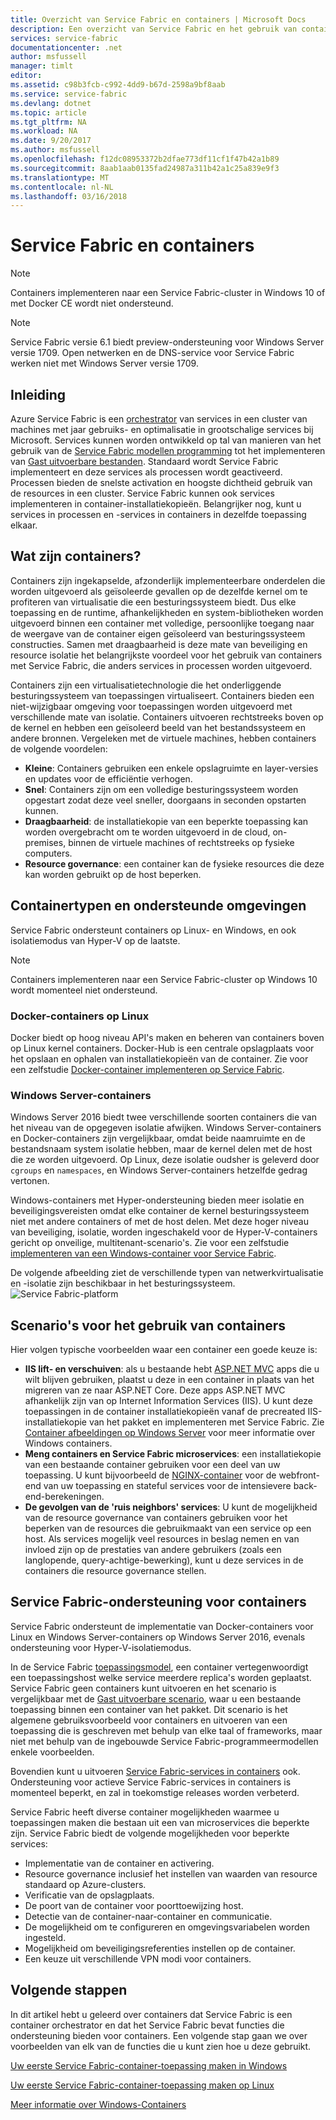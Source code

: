 ```yaml
---
title: Overzicht van Service Fabric en containers | Microsoft Docs
description: Een overzicht van Service Fabric en het gebruik van containers microservice toepassingen implementeren. In dit artikel biedt een overzicht van hoe de containers kunnen worden gebruikt en de beschikbare functies in Service Fabric.
services: service-fabric
documentationcenter: .net
author: msfussell
manager: timlt
editor: 
ms.assetid: c98b3fcb-c992-4dd9-b67d-2598a9bf8aab
ms.service: service-fabric
ms.devlang: dotnet
ms.topic: article
ms.tgt_pltfrm: NA
ms.workload: NA
ms.date: 9/20/2017
ms.author: msfussell
ms.openlocfilehash: f12dc08953372b2dfae773df11cf1f47b42a1b89
ms.sourcegitcommit: 8aab1aab0135fad24987a311b42a1c25a839e9f3
ms.translationtype: MT
ms.contentlocale: nl-NL
ms.lasthandoff: 03/16/2018
---
```

# <a name="service-fabric-and-containers"></a>Service Fabric en containers
> [!NOTE]
> Containers implementeren naar een Service Fabric-cluster in Windows 10 of met Docker CE wordt niet ondersteund. 
>   

> [!NOTE]
> Service Fabric versie 6.1 biedt preview-ondersteuning voor Windows Server versie 1709. Open netwerken en de DNS-service voor Service Fabric werken niet met Windows Server versie 1709. 
> 

## <a name="introduction"></a>Inleiding
Azure Service Fabric is een [orchestrator](service-fabric-cluster-resource-manager-introduction.md) van services in een cluster van machines met jaar gebruiks- en optimalisatie in grootschalige services bij Microsoft. Services kunnen worden ontwikkeld op tal van manieren van het gebruik van de [Service Fabric modellen programming](service-fabric-choose-framework.md) tot het implementeren van [Gast uitvoerbare bestanden](service-fabric-guest-executables-introduction.md). Standaard wordt Service Fabric implementeert en deze services als processen wordt geactiveerd. Processen bieden de snelste activation en hoogste dichtheid gebruik van de resources in een cluster. Service Fabric kunnen ook services implementeren in container-installatiekopieën. Belangrijker nog, kunt u services in processen en -services in containers in dezelfde toepassing elkaar.   

## <a name="what-are-containers"></a>Wat zijn containers?
Containers zijn ingekapselde, afzonderlijk implementeerbare onderdelen die worden uitgevoerd als geïsoleerde gevallen op de dezelfde kernel om te profiteren van virtualisatie die een besturingssysteem biedt. Dus elke toepassing en de runtime, afhankelijkheden en system-bibliotheken worden uitgevoerd binnen een container met volledige, persoonlijke toegang naar de weergave van de container eigen geïsoleerd van besturingssysteem constructies. Samen met draagbaarheid is deze mate van beveiliging en resource isolatie het belangrijkste voordeel voor het gebruik van containers met Service Fabric, die anders services in processen worden uitgevoerd.

Containers zijn een virtualisatietechnologie die het onderliggende besturingssysteem van toepassingen virtualiseert. Containers bieden een niet-wijzigbaar omgeving voor toepassingen worden uitgevoerd met verschillende mate van isolatie. Containers uitvoeren rechtstreeks boven op de kernel en hebben een geïsoleerd beeld van het bestandssysteem en andere bronnen. Vergeleken met de virtuele machines, hebben containers de volgende voordelen:

* **Kleine**: Containers gebruiken een enkele opslagruimte en layer-versies en updates voor de efficiëntie verhogen.
* **Snel**: Containers zijn om een volledige besturingssysteem worden opgestart zodat deze veel sneller, doorgaans in seconden opstarten kunnen.
* **Draagbaarheid**: de installatiekopie van een beperkte toepassing kan worden overgebracht om te worden uitgevoerd in de cloud, on-premises, binnen de virtuele machines of rechtstreeks op fysieke computers.
* **Resource governance**: een container kan de fysieke resources die deze kan worden gebruikt op de host beperken.

## <a name="container-types-and-supported-environments"></a>Containertypen en ondersteunde omgevingen
Service Fabric ondersteunt containers op Linux- en Windows, en ook isolatiemodus van Hyper-V op de laatste. 

> [!NOTE]
> Containers implementeren naar een Service Fabric-cluster op Windows 10 wordt momenteel niet ondersteund. 
> 

### <a name="docker-containers-on-linux"></a>Docker-containers op Linux
Docker biedt op hoog niveau API's maken en beheren van containers boven op Linux kernel containers. Docker-Hub is een centrale opslagplaats voor het opslaan en ophalen van installatiekopieën van de container.
Zie voor een zelfstudie [Docker-container implementeren op Service Fabric](service-fabric-get-started-containers-linux.md).

### <a name="windows-server-containers"></a>Windows Server-containers
Windows Server 2016 biedt twee verschillende soorten containers die van het niveau van de opgegeven isolatie afwijken. Windows Server-containers en Docker-containers zijn vergelijkbaar, omdat beide naamruimte en de bestandsnaam system isolatie hebben, maar de kernel delen met de host die ze worden uitgevoerd. Op Linux, deze isolatie oudsher is geleverd door `cgroups` en `namespaces`, en Windows Server-containers hetzelfde gedrag vertonen.

Windows-containers met Hyper-ondersteuning bieden meer isolatie en beveiligingsvereisten omdat elke container de kernel besturingssysteem niet met andere containers of met de host delen. Met deze hoger niveau van beveiliging, isolatie, worden ingeschakeld voor de Hyper-V-containers gericht op onveilige, multitenant-scenario's.
Zie voor een zelfstudie [implementeren van een Windows-container voor Service Fabric](service-fabric-get-started-containers.md).

De volgende afbeelding ziet de verschillende typen van netwerkvirtualisatie en -isolatie zijn beschikbaar in het besturingssysteem.
![Service Fabric-platform][Image1]

## <a name="scenarios-for-using-containers"></a>Scenario's voor het gebruik van containers
Hier volgen typische voorbeelden waar een container een goede keuze is:

* **IIS lift- en verschuiven**: als u bestaande hebt [ASP.NET MVC](https://www.asp.net/mvc) apps die u wilt blijven gebruiken, plaatst u deze in een container in plaats van het migreren van ze naar ASP.NET Core. Deze apps ASP.NET MVC afhankelijk zijn van op Internet Information Services (IIS). U kunt deze toepassingen in de container installatiekopieën vanaf de precreated IIS-installatiekopie van het pakket en implementeren met Service Fabric. Zie [Container afbeeldingen op Windows Server](https://docs.microsoft.com/virtualization/windowscontainers/quick-start/quick-start-windows-server) voor meer informatie over Windows containers.
* **Meng containers en Service Fabric microservices**: een installatiekopie van een bestaande container gebruiken voor een deel van uw toepassing. U kunt bijvoorbeeld de [NGINX-container](https://hub.docker.com/_/nginx/) voor de webfront-end van uw toepassing en stateful services voor de intensievere back-end-berekeningen.
* **De gevolgen van de 'ruis neighbors' services**: U kunt de mogelijkheid van de resource governance van containers gebruiken voor het beperken van de resources die gebruikmaakt van een service op een host. Als services mogelijk veel resources in beslag nemen en van invloed zijn op de prestaties van andere gebruikers (zoals een langlopende, query-achtige-bewerking), kunt u deze services in de containers die resource governance stellen.

## <a name="service-fabric-support-for-containers"></a>Service Fabric-ondersteuning voor containers
Service Fabric ondersteunt de implementatie van Docker-containers voor Linux en Windows Server-containers op Windows Server 2016, evenals ondersteuning voor Hyper-V-isolatiemodus. 

In de Service Fabric [toepassingsmodel](service-fabric-application-model.md), een container vertegenwoordigt een toepassingshost welke service meerdere replica's worden geplaatst. Service Fabric geen containers kunt uitvoeren en het scenario is vergelijkbaar met de [Gast uitvoerbare scenario](service-fabric-guest-executables-introduction.md), waar u een bestaande toepassing binnen een container van het pakket. Dit scenario is het algemene gebruiksvoorbeeld voor containers en uitvoeren van een toepassing die is geschreven met behulp van elke taal of frameworks, maar niet met behulp van de ingebouwde Service Fabric-programmeermodellen enkele voorbeelden.

Bovendien kunt u uitvoeren [Service Fabric-services in containers](service-fabric-services-inside-containers.md) ook. Ondersteuning voor actieve Service Fabric-services in containers is momenteel beperkt, en zal in toekomstige releases worden verbeterd.

Service Fabric heeft diverse container mogelijkheden waarmee u toepassingen maken die bestaan uit een van microservices die beperkte zijn. Service Fabric biedt de volgende mogelijkheden voor beperkte services:

* Implementatie van de container en activering.
* Resource governance inclusief het instellen van waarden van resource standaard op Azure-clusters.
* Verificatie van de opslagplaats.
* De poort van de container voor poorttoewijzing host.
* Detectie van de container-naar-container en communicatie.
* De mogelijkheid om te configureren en omgevingsvariabelen worden ingesteld.
* Mogelijkheid om beveiligingsreferenties instellen op de container.
* Een keuze uit verschillende VPN modi voor containers.

## <a name="next-steps"></a>Volgende stappen
In dit artikel hebt u geleerd over containers dat Service Fabric is een container orchestrator en dat het Service Fabric bevat functies die ondersteuning bieden voor containers. Een volgende stap gaan we over voorbeelden van elk van de functies die u kunt zien hoe u deze gebruikt.

[Uw eerste Service Fabric-container-toepassing maken in Windows](service-fabric-get-started-containers.md)

[Uw eerste Service Fabric-container-toepassing maken op Linux](service-fabric-get-started-containers-linux.md)

[Meer informatie over Windows-Containers](https://docs.microsoft.com/virtualization/windowscontainers/about/)

[Image1]: media/service-fabric-containers/Service-Fabric-Types-of-Isolation.png

